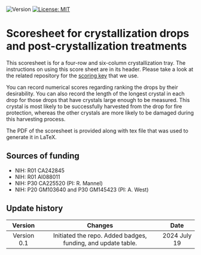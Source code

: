 ![Version](https://img.shields.io/static/v1?label=crystallization-observation-record-24wells&message=0.1&color=brightcolor)
[![License: MIT](https://img.shields.io/badge/License-MIT-blue.svg)](https://opensource.org/licenses/MIT)


# Scoresheet for crystallization drops and post-crystallization treatments

This scoresheet is for a four-row and six-column crystallization tray.
The instructions on using this score sheet are in its header.
Please take a look at the related repository for the [scoring key](https://github.com/MooersLab/crystal-score-key) that we use.

You can record numerical scores regarding ranking the drops by their desirability.
You can also record the length of the longest crystal in each drop for those drops that have crystals large enough to be measured.
This crystal is most likely to be successfully harvested from the drop for fire protection, whereas the other crystals are more likely to be damaged during this harvesting process.

The PDF of the scoresheet is provided along with tex file that was used to generate it in LaTeX.

## Sources of funding

- NIH: R01 CA242845
- NIH: R01 AI088011
- NIH: P30 CA225520 (PI: R. Mannel)
- NIH: P20 GM103640 and P30 GM145423 (PI: A. West)

## Update history

|Version      | Changes                                                                                                                                    | Date                 |
|:-----------:|:------------------------------------------------------------------------------------------------------------------------------------------:|:--------------------:|
| Version 0.1 |  Initiated the repo. Added badges, funding, and update table.                                                                               | 2024 July 19         |
